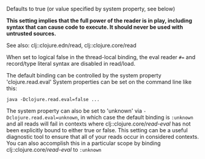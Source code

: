 Defaults to true (or value specified by system property, see below)

**This setting implies that the full power of the reader is in play, including syntax that can cause code to execute. It should never be used with untrusted sources.**

See also: clj::clojure.edn/read, clj::clojure.core/read

When set to logical false in the thread-local binding, the eval reader
`#=` and record/type literal syntax are disabled in read/load.

The default binding can be controlled by the system property
'clojure.read.eval' System properties can be set on the command line
like this:

    java -Dclojure.read.eval=false ...

The system property can also be set to 'unknown' via
`-Dclojure.read.eval=unknown`, in which case the default binding is
`:unknown` and all reads will fail in contexts where
clj::clojure.core/*read-eval* has not been explicitly bound to either
true or false. This setting can be a useful diagnostic tool to ensure
that all of your reads occur in considered contexts. You can also
accomplish this in a particular scope by binding
clj::clojure.core/*read-eval* to `:unknown`
